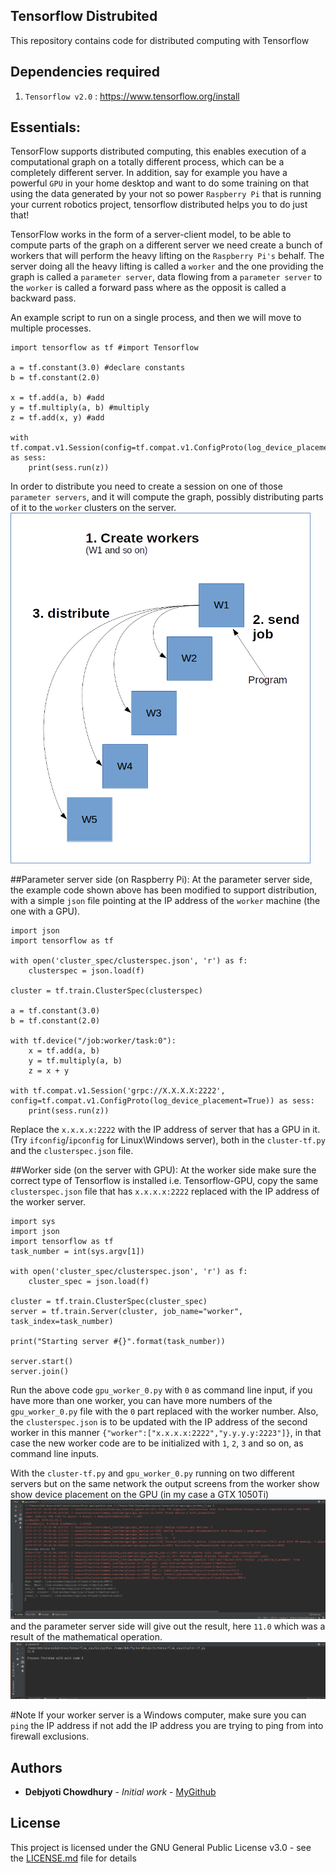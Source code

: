 ## Tensorflow Distrubited 
This repository contains code for distributed computing with Tensorflow 
 

## Dependencies required 
  1. `Tensorflow v2.0` : https://www.tensorflow.org/install


## Essentials:
TensorFlow supports distributed computing, this enables execution of a computational graph on a totally different process, which can be a completely different server. In addition, say for example you have a powerful `GPU` in your home desktop and want to do some training on that using the data generated by your not so power `Raspberry Pi` that is running your current robotics project, tensorflow distributed helps you to do just that! 

TensorFlow works in the form of a server-client model, to be able to compute parts of the graph on a different server we need create a bunch of workers that will perform the heavy lifting on the `Raspberry Pi's` behalf. The server doing all the heavy lifting is called a `worker` and the one providing the graph is called a `parameter server`, data flowing from a `parameter server` to the `worker` is called a forward pass where as the opposit is called a backward pass.

An example script to run on a single process, and then we will move to multiple processes.

```
import tensorflow as tf #import Tensorflow

a = tf.constant(3.0) #declare constants
b = tf.constant(2.0)

x = tf.add(a, b) #add
y = tf.multiply(a, b) #multiply
z = tf.add(x, y) #add

with tf.compat.v1.Session(config=tf.compat.v1.ConfigProto(log_device_placement=True)) as sess:
    print(sess.run(z))

```
In order to distribute you need to create a session on one of those `parameter servers`, and it will compute the graph, possibly distributing parts of it to the `worker` clusters on the server.
<img src="https://github.com/debjyotiC/Tensorflow-distributed/blob/master/images/server-clinet-model.png" width="480">

##Parameter server side (on Raspberry Pi):
At the parameter server side, the example code shown above has been modified to support distribution, with a simple `json` file pointing at the IP address of the `worker` machine (the one with a GPU).

```
import json
import tensorflow as tf

with open('cluster_spec/clusterspec.json', 'r') as f:
    clusterspec = json.load(f)

cluster = tf.train.ClusterSpec(clusterspec)

a = tf.constant(3.0)
b = tf.constant(2.0)

with tf.device("/job:worker/task:0"):
    x = tf.add(a, b)
    y = tf.multiply(a, b)
    z = x + y

with tf.compat.v1.Session('grpc://X.X.X.X:2222', config=tf.compat.v1.ConfigProto(log_device_placement=True)) as sess:
    print(sess.run(z))

```
Replace the `x.x.x.x:2222` with the IP address of server that has a GPU in it. (Try `ifconfig`/`ipconfig` for Linux\Windows server), both in the `cluster-tf.py` and the `clusterspec.json` file.

##Worker side (on the server with GPU):
At the worker side make sure the correct type of Tensorflow is installed i.e. Tensorflow-GPU, copy the same `clusterspec.json` file that has `x.x.x.x:2222` replaced with the IP address of the worker server.   

```
import sys
import json
import tensorflow as tf
task_number = int(sys.argv[1])

with open('cluster_spec/clusterspec.json', 'r') as f:
    cluster_spec = json.load(f)

cluster = tf.train.ClusterSpec(cluster_spec)
server = tf.train.Server(cluster, job_name="worker", task_index=task_number)

print("Starting server #{}".format(task_number))

server.start()
server.join()

```
Run the above code `gpu_worker_0.py` with `0` as command line input, if you have more than one worker, you can have more numbers of the `gpu_worker_0.py` file with the `0` part replaced with the worker number. Also, the `clusterspec.json` is to be updated with the IP address of the second worker in this manner `{"worker":["x.x.x.x:2222","y.y.y.y:2223"]}`, in that case the new worker code are to be initialized with `1`, `2`, `3` and so on, as command line inputs.


With the `cluster-tf.py` and `gpu_worker_0.py` running on two different servers but on the same network the output screens from the worker show show device placement on the GPU (in my case a GTX 1050Ti) 
<img src="https://github.com/debjyotiC/Tensorflow-distributed/blob/master/images/worker-side.png" width="580"> and the parameter server side will give out the result, here `11.0` which was a result of the mathematical operation. <img src="https://github.com/debjyotiC/Tensorflow-distributed/blob/master/images/ps-side.png" width="580">

#Note
If your worker server is a Windows computer, make sure you can `ping` the IP address if not add the IP address you are trying to ping from into firewall exclusions.   


## Authors
* **Debjyoti Chowdhury** - *Initial work* - [MyGithub](https://github.com/debjyotiC)

## License
This project is licensed under the GNU General Public License v3.0 - see the [LICENSE.md](LICENSE.md) file for details
